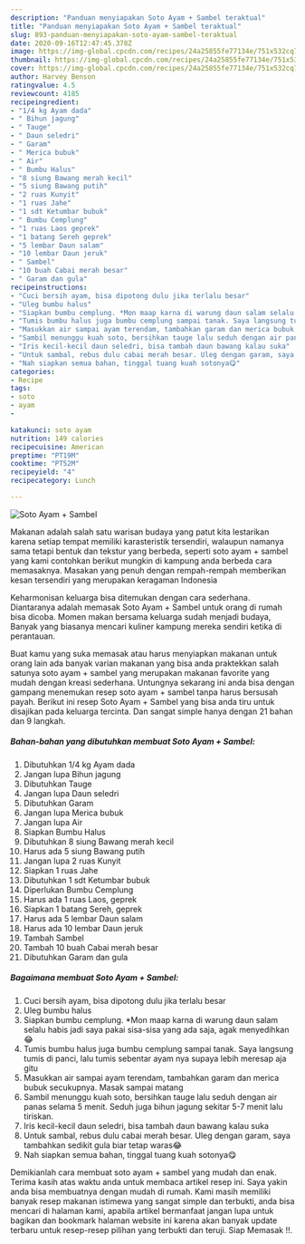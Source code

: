 ```yaml
---
description: "Panduan menyiapakan Soto Ayam + Sambel teraktual"
title: "Panduan menyiapakan Soto Ayam + Sambel teraktual"
slug: 893-panduan-menyiapakan-soto-ayam-sambel-teraktual
date: 2020-09-16T12:47:45.378Z
image: https://img-global.cpcdn.com/recipes/24a25855fe77134e/751x532cq70/soto-ayam-sambel-foto-resep-utama.jpg
thumbnail: https://img-global.cpcdn.com/recipes/24a25855fe77134e/751x532cq70/soto-ayam-sambel-foto-resep-utama.jpg
cover: https://img-global.cpcdn.com/recipes/24a25855fe77134e/751x532cq70/soto-ayam-sambel-foto-resep-utama.jpg
author: Harvey Benson
ratingvalue: 4.5
reviewcount: 4185
recipeingredient:
- "1/4 kg Ayam dada"
- " Bihun jagung"
- " Tauge"
- " Daun seledri"
- " Garam"
- " Merica bubuk"
- " Air"
- " Bumbu Halus"
- "8 siung Bawang merah kecil"
- "5 siung Bawang putih"
- "2 ruas Kunyit"
- "1 ruas Jahe"
- "1 sdt Ketumbar bubuk"
- " Bumbu Cemplung"
- "1 ruas Laos geprek"
- "1 batang Sereh geprek"
- "5 lembar Daun salam"
- "10 lembar Daun jeruk"
- " Sambel"
- "10 buah Cabai merah besar"
- " Garam dan gula"
recipeinstructions:
- "Cuci bersih ayam, bisa dipotong dulu jika terlalu besar"
- "Uleg bumbu halus"
- "Siapkan bumbu cemplung. *Mon maap karna di warung daun salam selalu habis jadi saya pakai sisa-sisa yang ada saja, agak menyedihkan😂"
- "Tumis bumbu halus juga bumbu cemplung sampai tanak. Saya langsung tumis di panci, lalu tumis sebentar ayam nya supaya lebih meresap aja gitu"
- "Masukkan air sampai ayam terendam, tambahkan garam dan merica bubuk secukupnya. Masak sampai matang"
- "Sambil menunggu kuah soto, bersihkan tauge lalu seduh dengan air panas selama 5 menit. Seduh juga bihun jagung sekitar 5-7 menit lalu tiriskan."
- "Iris kecil-kecil daun seledri, bisa tambah daun bawang kalau suka"
- "Untuk sambal, rebus dulu cabai merah besar. Uleg dengan garam, saya tambahkan sedikit gula biar tetap waras😂"
- "Nah siapkan semua bahan, tinggal tuang kuah sotonya😋"
categories:
- Recipe
tags:
- soto
- ayam
- 

katakunci: soto ayam  
nutrition: 149 calories
recipecuisine: American
preptime: "PT19M"
cooktime: "PT52M"
recipeyield: "4"
recipecategory: Lunch

---
```



![Soto Ayam + Sambel](https://img-global.cpcdn.com/recipes/24a25855fe77134e/751x532cq70/soto-ayam-sambel-foto-resep-utama.jpg)

Makanan adalah salah satu warisan budaya yang patut kita lestarikan karena setiap tempat memiliki karasteristik tersendiri, walaupun namanya sama tetapi bentuk dan tekstur yang berbeda, seperti soto ayam + sambel yang kami contohkan berikut mungkin di kampung anda berbeda cara memasaknya. Masakan yang penuh dengan rempah-rempah memberikan kesan tersendiri yang merupakan keragaman Indonesia

Keharmonisan keluarga bisa ditemukan dengan cara sederhana. Diantaranya adalah memasak Soto Ayam + Sambel untuk orang di rumah bisa dicoba. Momen makan bersama keluarga sudah menjadi budaya, Banyak yang biasanya mencari kuliner kampung mereka sendiri ketika di perantauan.



Buat kamu yang suka memasak atau harus menyiapkan makanan untuk orang lain ada banyak varian makanan yang bisa anda praktekkan salah satunya soto ayam + sambel yang merupakan makanan favorite yang mudah dengan kreasi sederhana. Untungnya sekarang ini anda bisa dengan gampang menemukan resep soto ayam + sambel tanpa harus bersusah payah.
Berikut ini resep Soto Ayam + Sambel yang bisa anda tiru untuk disajikan pada keluarga tercinta. Dan sangat simple hanya dengan 21 bahan dan 9 langkah.


<!--inarticleads1-->

##### Bahan-bahan yang dibutuhkan membuat Soto Ayam + Sambel:

1. Dibutuhkan 1/4 kg Ayam dada
1. Jangan lupa  Bihun jagung
1. Dibutuhkan  Tauge
1. Jangan lupa  Daun seledri
1. Dibutuhkan  Garam
1. Jangan lupa  Merica bubuk
1. Jangan lupa  Air
1. Siapkan  Bumbu Halus
1. Dibutuhkan 8 siung Bawang merah kecil
1. Harus ada 5 siung Bawang putih
1. Jangan lupa 2 ruas Kunyit
1. Siapkan 1 ruas Jahe
1. Dibutuhkan 1 sdt Ketumbar bubuk
1. Diperlukan  Bumbu Cemplung
1. Harus ada 1 ruas Laos, geprek
1. Siapkan 1 batang Sereh, geprek
1. Harus ada 5 lembar Daun salam
1. Harus ada 10 lembar Daun jeruk
1. Tambah  Sambel
1. Tambah 10 buah Cabai merah besar
1. Dibutuhkan  Garam dan gula




<!--inarticleads2-->

##### Bagaimana membuat  Soto Ayam + Sambel:

1. Cuci bersih ayam, bisa dipotong dulu jika terlalu besar
1. Uleg bumbu halus
1. Siapkan bumbu cemplung. *Mon maap karna di warung daun salam selalu habis jadi saya pakai sisa-sisa yang ada saja, agak menyedihkan😂
1. Tumis bumbu halus juga bumbu cemplung sampai tanak. Saya langsung tumis di panci, lalu tumis sebentar ayam nya supaya lebih meresap aja gitu
1. Masukkan air sampai ayam terendam, tambahkan garam dan merica bubuk secukupnya. Masak sampai matang
1. Sambil menunggu kuah soto, bersihkan tauge lalu seduh dengan air panas selama 5 menit. Seduh juga bihun jagung sekitar 5-7 menit lalu tiriskan.
1. Iris kecil-kecil daun seledri, bisa tambah daun bawang kalau suka
1. Untuk sambal, rebus dulu cabai merah besar. Uleg dengan garam, saya tambahkan sedikit gula biar tetap waras😂
1. Nah siapkan semua bahan, tinggal tuang kuah sotonya😋




Demikianlah cara membuat soto ayam + sambel yang mudah dan enak. Terima kasih atas waktu anda untuk membaca artikel resep ini. Saya yakin anda bisa membuatnya dengan mudah di rumah. Kami masih memiliki banyak resep makanan istimewa yang sangat simple dan terbukti, anda bisa mencari di halaman kami, apabila artikel bermanfaat jangan lupa untuk bagikan dan bookmark halaman website ini karena akan banyak update terbaru untuk resep-resep pilihan yang terbukti dan teruji. Siap Memasak !!. 

